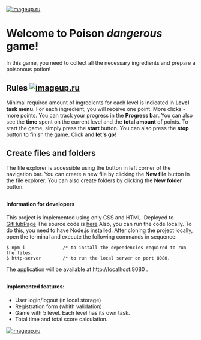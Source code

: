 [![imageup.ru](https://imageup.ru/img219/4292346/resurs-2.png)](https://imageup.ru/img219/4292346/resurs-2.png.html) 
# Welcome to Poison *dangerous* game!
In this game, you need to collect all the necessary ingredients and prepare a poisonous potion!

## Rules                      [![imageup.ru](https://imageup.ru/img235/4292350/resurs-4.png)](https://imageup.ru/img235/4292350/resurs-4.png.html)

Minimal required amount of ingredients for each level is indicated in **Level  task menu**.
For each ingredient, you will receive one point. More clicks - more points.
You can track your progress in the **Progress bar**.
You can also see the **time** spent on the current level and the **total amount** of points.
To start the game, simply press the **start** button.
You can also press the **stop** button to finish the game.
[Click](https://annka-sarviro.github.io/Clicker-Game-TechFabric/) and **let's go**!

## Create files and folders

The file explorer is accessible using the button in left corner of the navigation bar. You can create a new file by clicking the **New file** button in the file explorer. You can also create folders by clicking the **New folder** button.

##

#### Information for developers

This project is implemented using only CSS and HTML.
Deployed to [GitHubPage](https://annka-sarviro.github.io/Clicker-Game-TechFabric/)
The source code is [here](https://github.com/Annka-Sarviro/Clicker-Game-TechFabric)
Also, you can run the code locally. To do this, you need to have Node.js installed.
After cloning the project locally, open the terminal and execute the following commands in sequence:

    $ npm i              /* to install the dependencies required to run the files.
    $ http-server        /* to run the local server on port 8080.
    
   The application will be available at http://localhost:8080
.
##
#### Implemented features:

 - User login/logout (in local storage)
 - Registration form (whith validation)
 - Game with 5 level. Each level has its own task.
 - Total time and total score calculation.

[![imageup.ru](https://imageup.ru/img58/4292351/resurs-43x.png)](https://imageup.ru/img58/4ф292351/resurs-43x.png.html)
